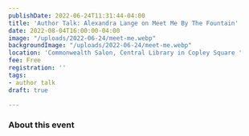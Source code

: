 ```yaml
---
publishDate: 2022-06-24T11:31:44-04:00
title: 'Author Talk: Alexandra Lange on Meet Me By The Fountain'
date: 2022-08-04T16:00:00-04:00
image: "/uploads/2022-06-24/meet-me.webp"
backgroundImage: "/uploads/2022-06-24/meet-me.webp"
location: 'Commonwealth Salon, Central Library in Copley Square '
fee: Free
registration: ''
tags:
- author talk
draft: true

---
```

### About this event 
